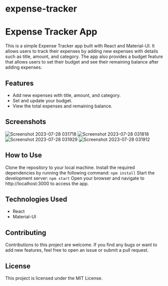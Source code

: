 # expense-tracker
# Expense Tracker App

This is a simple Expense Tracker app built with React and Material-UI. It allows users to track their expenses by adding new expenses with details such as title, amount, and category. The app also provides a budget feature that allows users to set their budget and see their remaining balance after adding expenses.

## Features
- Add new expenses with title, amount, and category.
- Set and update your budget.
- View the total expenses and remaining balance.

## Screenshots
![Screenshot 2023-07-28 031718](https://github.com/Ali-Sid/expense-tracker/assets/59683051/a361b31b-fae6-4ff0-8cd0-55e6119b68a2)
![Screenshot 2023-07-28 031818](https://github.com/Ali-Sid/expense-tracker/assets/59683051/f08fe0e5-2300-4d6e-ae56-c9449bcdd1d1)
![Screenshot 2023-07-28 031929](https://github.com/Ali-Sid/expense-tracker/assets/59683051/60bbbbaa-b04b-425c-84e6-d0360f8d1b29)
![Screenshot 2023-07-28 031912](https://github.com/Ali-Sid/expense-tracker/assets/59683051/4a419f05-9c39-476b-8bb2-8bedd256c700)




## How to Use
Clone the repository to your local machine.
Install the required dependencies by running the following command:
``
npm install
``
Start the development server:
``
npm start
``
Open your browser and navigate to http://localhost:3000 to access the app.

## Technologies Used
- React
- Material-UI

## Contributing
Contributions to this project are welcome. If you find any bugs or want to add new features, feel free to open an issue or submit a pull request.

## License
This project is licensed under the MIT License.
